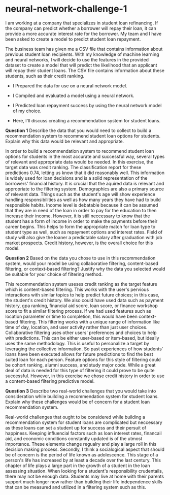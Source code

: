 # neural-network-challenge-1
I am working at a company that specializes in student loan refinancing. If the company can predict whether a borrower will repay their loan, it can provide a more accurate interest rate for the borrower. My team and I have been asked to create a model to predict student loan repayment.

The business team has given me a CSV file that contains information about previous student loan recipients. With my knowledge of machine learning and neural networks, I will decide to use the features in the provided dataset to create a model that will predict the likelihood that an applicant will repay their student loans. The CSV file contains information about these students, such as their credit ranking.

* I Prepared the data for use on a neural network model.

* I Compiled and evaluated a model using a neural network.

* I Predicted loan repayment success by using the neural network model of my choice.

* Here, I'll discuss creating a recommendation system for student loans.

**Question 1**
Describe the data that you would need to collect to build a recommendation system to recommend student loan options for students. Explain why this data would be relevant and appropriate.

In order to build a recommendation system to recommend student loan options for students in the most accurate and successful way, several types of relevant and appropriate data would be needed. In this exercise, the target data was credit ranking. The classification report for these predictions 0.74, letting us know that it did reasonably well. This information is widely used for loan decisions and is a solid representation of the borrowers' financial history. It is crucial that the aquired data is relevant and appropriate to the filtering system. Demographics are also a primary source of relevant data. Things such as the student's age will show experience handling responsibilities as well as how many years they have had to build responsible habits. Income level is debatable because it can be assumed that they are in need of the loan in order to pay for the education to then increase their income. However, it is still neccessary to know that the student has a form of income in order to make the payments before their career begins. This helps to form the appropriate match for loan type to student type as well, such as repayment options and interest rates. Field of study will also give the loaner a predictable salary after graduation with job market prospects. Credit history, however, is the overall choice for this model.


**Question 2**
Based on the data you chose to use in this recommendation system, would your model be using collaborative filtering, content-based filtering, or context-based filtering? Justify why the data you selected would be suitable for your choice of filtering method.

This recommendation system useses credit ranking as the target feature which is content-based filtering. This works with the user's pervious interactions with similar topics to help predict future choices; in this case, the student's credit history. We also could have used data such as payment history, gpa ranking, financial aid score, loan score, or finance workshop score to fit a similar filtering process. If we had used features such as location parameter or time to completion, this would have been context-based filtering. This filtering works with a unique range of information like time of day, location, and user activity rather than just user choices. Collaborative filtering uses other users' preferences and choices to help with predictions. This can be either user-based or item-based, but ideally uses the same methodology. This is useful to personalize a target by leveraging the collective information. So past experiences of how students' loans have been executed allows for future predictions to find the best suited loan for each person. Feature options for this style of filtering could be cohort ranking, alumni success, and study major code. While a great deal of data is needed for this type of filtering it could prove to be quite successful. However, in this exercise we chose credit history in order to use a content-based filtering predictive model.


**Question 3**
Describe two real-world challenges that you would take into consideration while building a recommendation system for student loans. Explain why these challenges would be of concern for a student loan recommendation system.

Real-world challenges that ought to be considered while building a recommendation system for student loans are complicated but neccessary as these loans can set a student up for success and their persuit of happiness. Keeping influencial factors such as loan interest rates, financail aid, and economic conditions constantly updated is of the utmost importance. These elements change regualry and play a large roll in this decision making process. Secondly, I think a socialogical aspect that should be of concern is the period of life known as adolescence. This stage of a person's life has increased by at least a decade over the last century. This chapter of life plays a large part in the growth of a student in the loan assessing situation. When looking for a student's responsibility crudentails, there may not be enough data. Students may live at home with their parents support much longer now rather than building their life independence skills that can be measured and utilized in a filtering system such as this.

